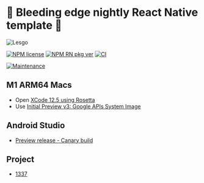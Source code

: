 # 🌃 Bleeding edge nightly React Native template 🌃

![Lesgo](https://media.giphy.com/media/hKyWAN3gQyCsM/giphy.gif)

[![NPM license](https://img.shields.io/badge/license-MIT-blue.svg)](#)
[![NPM RN pkg ver](https://img.shields.io/npm/v/react-native?color=red&label=react-native)](https://github.com/facebook/react-native/releases/tag/v0.65.1)
[![CI](https://github.com/leotm/react-native-template-typescript/actions/workflows/main.yml/badge.svg)](#)

[![Maintenance](https://img.shields.io/badge/Maintained%3F-yes-green.svg)](https://github.com/leotm/react-native-template-typescript/pulse)

## M1 ARM64 Macs

- Open [XCode 12.5 using Rosetta](https://i.stack.imgur.com/jj508.png)
- Use [Initial Preview v3: Google APIs System Image](https://github.com/google/android-emulator-m1-preview/releases/download/0.3/android-emulator-m1-preview.dmg)

## Android Studio

- [Preview release - Canary build](https://developer.android.com/studio/preview)

## Project

- [1337](https://github.com/leotm/react-native-template-typescript/projects/1)
